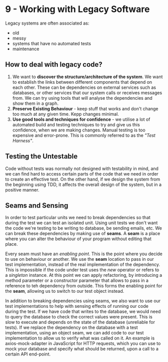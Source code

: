 # 9 - Working with Legacy Software

Legacy systems are often associated as:

- old
- messy
- systems that have no automated tests
- maintenance

## How to deal with legacy code?

1. We want to **discover the structure/architecture of the system**. We want to establish the links between different components that depend on each other. These can be dependencies on external services such as databases, or other services that our system calls or receives messages from. We can try using tools that will analyse the dependencies and show them in a graph.
2. **Preserve Existing Behaviour** - keep stuff that works and don't change too much at any given time. Kepp changes minimal.
3. **Use good tools and techniques for confidence** - we utilise a lot of automated build and testing techniques to try and give us this confidence, when we are making changes. Manual testing is too expensive and error-prone. This is commonly referred to as the _"Test Harness"_.

## Testing the Untestable

Code without tests was normally not designed with testability in mind, and we can find hard to access certain parts of the code that we need in order to create an effective test. On the other hand, if we design the system from the beginning using TDD, it affects the overall design of the system, but in a positive manner.

## Seams and Sensing

In order to test particular units we need to break dependencies so that during the test we can test an isolated unit. Using unit tests we don't want the code we're testing to be writing to database, be sending emails, etc. We can break these dependencies by making use of **seams**. A **seam** is a place where you can alter the behaviour of your program without editing that place.

Every seam must have an _enabling point_. This is the point where you decide to use on behaviour or another. We use the **seam** location to pass in our test implementation, instead of the real implementation of the dependency. This is impossible if the code under test uses the _new_ operator or refers to a _singleton_ instance. At this point we can apply refactoring, by introducing a method parameter or a constructor parameter that allows to pass in a reference to teh dependency from outside. This forms the enabling point for the **seam**, allowing us to switch to our test object instead.

In addition to breaking dependencies using seams, we also want to use our test implementations to help with sensing effects of running our code during the test. If we have code that writes to the database, we would need to query the database to check the correct values were present. This is slow to execute and depends on the state of the database (unreliable for tests). If we replace the dependency on the database with a test implementation, using an object seam, we can add code to our test implementation to allow us to verify what was called on it. An example is axios-mock-adapter in JavaScript for HTTP requests, which you can use to mock your database and specify what should be returned, upon a call to a certain API end-point.
